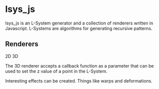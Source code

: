 # lsys\_js

lsys_js is an L-System generator and a collection of renderers written in Javascript.
L-Systems are algorithms for generating recursive patterns.

## Renderers
2D
3D

The 3D renderer accepts a callback function as a parameter that can be used to set the z value of a point in the L-System.

Interesting effects can be created.  Things like warps and deformations.